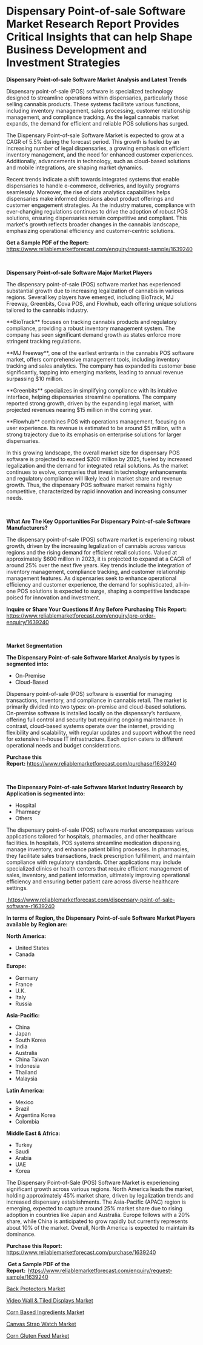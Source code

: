 <p><h1>Dispensary Point-of-sale Software Market Research Report Provides Critical Insights that can help Shape Business Development and Investment Strategies</h1></p><p><strong>Dispensary Point-of-sale Software Market Analysis and Latest Trends</strong></p>
<p><p>Dispensary point-of-sale (POS) software is specialized technology designed to streamline operations within dispensaries, particularly those selling cannabis products. These systems facilitate various functions, including inventory management, sales processing, customer relationship management, and compliance tracking. As the legal cannabis market expands, the demand for efficient and reliable POS solutions has surged.</p><p>The Dispensary Point-of-sale Software Market is expected to grow at a CAGR of 5.5% during the forecast period. This growth is fueled by an increasing number of legal dispensaries, a growing emphasis on efficient inventory management, and the need for enhanced customer experiences. Additionally, advancements in technology, such as cloud-based solutions and mobile integrations, are shaping market dynamics. </p><p>Recent trends indicate a shift towards integrated systems that enable dispensaries to handle e-commerce, deliveries, and loyalty programs seamlessly. Moreover, the rise of data analytics capabilities helps dispensaries make informed decisions about product offerings and customer engagement strategies. As the industry matures, compliance with ever-changing regulations continues to drive the adoption of robust POS solutions, ensuring dispensaries remain competitive and compliant. This market's growth reflects broader changes in the cannabis landscape, emphasizing operational efficiency and customer-centric solutions.</p></p>
<p><strong>Get a Sample PDF of the Report:&nbsp;</strong> <a href="https://www.reliablemarketforecast.com/enquiry/request-sample/1639240?utm_campaign=1117&utm_medium=2&utm_source=Github&utm_content=ia&utm_term=25092024&utm_id=dispensary-point-of-sale-software">https://www.reliablemarketforecast.com/enquiry/request-sample/1639240</a></p>
<p>&nbsp;</p>
<p><strong>Dispensary Point-of-sale Software Major Market Players</strong></p>
<p><p>The dispensary point-of-sale (POS) software market has experienced substantial growth due to increasing legalization of cannabis in various regions. Several key players have emerged, including BioTrack, MJ Freeway, Greenbits, Cova POS, and Flowhub, each offering unique solutions tailored to the cannabis industry.</p><p>**BioTrack** focuses on tracking cannabis products and regulatory compliance, providing a robust inventory management system. The company has seen significant demand growth as states enforce more stringent tracking regulations. </p><p>**MJ Freeway**, one of the earliest entrants in the cannabis POS software market, offers comprehensive management tools, including inventory tracking and sales analytics. The company has expanded its customer base significantly, tapping into emerging markets, leading to annual revenue surpassing $10 million.</p><p>**Greenbits** specializes in simplifying compliance with its intuitive interface, helping dispensaries streamline operations. The company reported strong growth, driven by the expanding legal market, with projected revenues nearing $15 million in the coming year.</p><p>**Flowhub** combines POS with operations management, focusing on user experience. Its revenue is estimated to be around $5 million, with a strong trajectory due to its emphasis on enterprise solutions for larger dispensaries.</p><p>In this growing landscape, the overall market size for dispensary POS software is projected to exceed $200 million by 2025, fueled by increased legalization and the demand for integrated retail solutions. As the market continues to evolve, companies that invest in technology enhancements and regulatory compliance will likely lead in market share and revenue growth. Thus, the dispensary POS software market remains highly competitive, characterized by rapid innovation and increasing consumer needs.</p></p>
<p>&nbsp;</p>
<p><strong>What Are The Key Opportunities For Dispensary Point-of-sale Software Manufacturers?</strong></p>
<p><p>The dispensary point-of-sale (POS) software market is experiencing robust growth, driven by the increasing legalization of cannabis across various regions and the rising demand for efficient retail solutions. Valued at approximately $600 million in 2023, it is projected to expand at a CAGR of around 25% over the next five years. Key trends include the integration of inventory management, compliance tracking, and customer relationship management features. As dispensaries seek to enhance operational efficiency and customer experience, the demand for sophisticated, all-in-one POS solutions is expected to surge, shaping a competitive landscape poised for innovation and investment.</p></p>
<p><strong>Inquire or Share Your Questions If Any Before Purchasing This Report:</strong> <a href="https://www.reliablemarketforecast.com/enquiry/pre-order-enquiry/1639240?utm_campaign=1117&utm_medium=2&utm_source=Github&utm_content=ia&utm_term=25092024&utm_id=dispensary-point-of-sale-software">https://www.reliablemarketforecast.com/enquiry/pre-order-enquiry/1639240</a></p>
<p>&nbsp;</p>
<p><strong>Market Segmentation</strong></p>
<p><strong>The Dispensary Point-of-sale Software Market Analysis by types is segmented into:</strong></p>
<p><ul><li>On-Premise</li><li>Cloud-Based</li></ul></p>
<p><p>Dispensary point-of-sale (POS) software is essential for managing transactions, inventory, and compliance in cannabis retail. The market is primarily divided into two types: on-premise and cloud-based solutions. On-premise software is installed locally on the dispensary’s hardware, offering full control and security but requiring ongoing maintenance. In contrast, cloud-based systems operate over the internet, providing flexibility and scalability, with regular updates and support without the need for extensive in-house IT infrastructure. Each option caters to different operational needs and budget considerations.</p></p>
<p><strong>Purchase this Report:&nbsp;</strong><a href="https://www.reliablemarketforecast.com/purchase/1639240?utm_campaign=1117&utm_medium=2&utm_source=Github&utm_content=ia&utm_term=25092024&utm_id=dispensary-point-of-sale-software">https://www.reliablemarketforecast.com/purchase/1639240</a></p>
<p>&nbsp;</p>
<p><strong>The Dispensary Point-of-sale Software Market Industry Research by Application is segmented into:</strong></p>
<p><ul><li>Hospital</li><li>Pharmacy</li><li>Others</li></ul></p>
<p><p>The dispensary point-of-sale (POS) software market encompasses various applications tailored for hospitals, pharmacies, and other healthcare facilities. In hospitals, POS systems streamline medication dispensing, manage inventory, and enhance patient billing processes. In pharmacies, they facilitate sales transactions, track prescription fulfillment, and maintain compliance with regulatory standards. Other applications may include specialized clinics or health centers that require efficient management of sales, inventory, and patient information, ultimately improving operational efficiency and ensuring better patient care across diverse healthcare settings.</p></p>
<p><a href="https://www.reliablemarketforecast.com/dispensary-point-of-sale-software-r1639240?utm_campaign=1117&utm_medium=2&utm_source=Github&utm_content=ia&utm_term=25092024&utm_id=dispensary-point-of-sale-software">&nbsp;https://www.reliablemarketforecast.com/dispensary-point-of-sale-software-r1639240</a></p>
<p><strong>In terms of Region, the Dispensary Point-of-sale Software Market Players available by Region are:</strong></p>
<p>
    <p> <strong> North America: </strong>
        <ul>
            <li>United States</li>
            <li>Canada</li>
        </ul>
        </p> 
    <p> <strong> Europe: </strong>
        <ul>
            <li>Germany</li>
            <li>France</li>
            <li>U.K.</li>
            <li>Italy</li>
            <li>Russia</li>
        </ul>
        </p> 
    <p> <strong> Asia-Pacific: </strong>
        <ul>
            <li>China</li>
            <li>Japan</li>
            <li>South Korea</li>
            <li>India</li>
            <li>Australia</li>
            <li>China Taiwan</li>
            <li>Indonesia</li>
            <li>Thailand</li>
            <li>Malaysia</li>
        </ul>
        </p> 
    <p> <strong> Latin America: </strong>
        <ul>
            <li>Mexico</li>
            <li>Brazil</li>
            <li>Argentina Korea</li>
            <li>Colombia</li>
        </ul>
        </p> 
    <p> <strong> Middle East & Africa: </strong>
        <ul>
            <li>Turkey</li>
            <li>Saudi</li>
            <li>Arabia</li>
            <li>UAE</li>
            <li>Korea</li>
        </ul>
    </p>
    </p>
<p><p>The Dispensary Point-of-Sale (POS) Software Market is experiencing significant growth across various regions. North America leads the market, holding approximately 45% market share, driven by legalization trends and increased dispensary establishments. The Asia-Pacific (APAC) region is emerging, expected to capture around 25% market share due to rising adoption in countries like Japan and Australia. Europe follows with a 20% share, while China is anticipated to grow rapidly but currently represents about 10% of the market. Overall, North America is expected to maintain its dominance.</p></p>
<p><strong>Purchase this Report: </strong><a href="https://www.reliablemarketforecast.com/purchase/1639240?utm_campaign=1117&utm_medium=2&utm_source=Github&utm_content=ia&utm_term=25092024&utm_id=dispensary-point-of-sale-software">https://www.reliablemarketforecast.com/purchase/1639240</a></p>
<p>&nbsp;<strong>Get a Sample PDF of the Report:&nbsp;&nbsp;</strong><a href="https://www.reliablemarketforecast.com/enquiry/request-sample/1639240?utm_campaign=1117&utm_medium=2&utm_source=Github&utm_content=ia&utm_term=25092024&utm_id=dispensary-point-of-sale-software">https://www.reliablemarketforecast.com/enquiry/request-sample/1639240</a></p>
<p><strong></strong></p>
<p><p><a href="https://issuu.com/reportprime-2/docs/back-protectors-market-size-2030.pp_593d0679f993ed?utm_campaign=1117&utm_medium=2&utm_source=Github&utm_content=ia&utm_term=25092024&utm_id=dispensary-point-of-sale-software">Back Protectors Market</a></p><p><a href="https://github.com/AKSHATREPORTPRIME/Market-Research-Report-List-6/blob/main/video-wall-tiled-displays-market.md?utm_campaign=1117&utm_medium=2&utm_source=Github&utm_content=ia&utm_term=25092024&utm_id=dispensary-point-of-sale-software">Video Wall & Tiled Displays Market</a></p><p><a href="https://www.linkedin.com/pulse/how-regional-global-trends-shaping-corn-based-ingredients-market-0mxvf?utm_campaign=1117&utm_medium=2&utm_source=Github&utm_content=ia&utm_term=25092024&utm_id=dispensary-point-of-sale-software">Corn Based Ingredients Market</a></p><p><a href="https://issuu.com/reportprime-2/docs/canvas-strap-watch-market-size-2030_e0341eb8410059?utm_campaign=1117&utm_medium=2&utm_source=Github&utm_content=ia&utm_term=25092024&utm_id=dispensary-point-of-sale-software">Canvas Strap Watch Market</a></p><p><a href="https://www.linkedin.com/pulse/corn-gluten-feed-market-industry-trends-forecast-period-from-niwhf?utm_campaign=1117&utm_medium=2&utm_source=Github&utm_content=ia&utm_term=25092024&utm_id=dispensary-point-of-sale-software">Corn Gluten Feed Market</a></p></p>